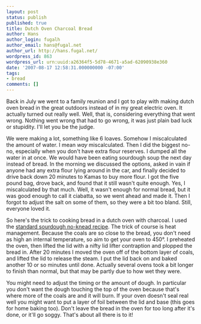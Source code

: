 ```yaml
---
layout: post
status: publish
published: true
title: Dutch Oven Charcoal Bread
author: Hans
author_login: fugalh
author_email: hans@fugal.net
author_url: http://hans.fugal.net/
wordpress_id: 863
wordpress_url: urn:uuid:a26364f5-5d78-4671-a5ad-62090938e360
date: '2007-08-17 12:58:31.000000000 -07:00'
tags:
- bread
comments: []
---
```

<p>Back in July we went to a family reunion and I got to play with making dutch
oven bread in the great outdoors instead of in my great electric oven. It
actually turned out really well. Well, that is, considering everything that
went wrong. Nothing went wrong that had to go wrong, it was just plain bad luck
or stupidity. I'll let you be the judge.</p>

<p>We were making a lot, something like 6 loaves. Somehow I miscalculated the
amount of water. I mean <em>way</em> miscalculated. Then I did the biggest no-no,
especially when you don't have extra flour reserves. I dumped all the water in
at once. We would have been eating sourdough soup the next day instead of
bread. In the morning we discussed the options, asked in vain if anyone had any
extra flour lying around in the car, and finally decided to drive back down 20
minutes to Kamas to buy more flour. I got the five pound bag, drove back, and
found that it still wasn't quite enough. Yes, I miscalculated by that much.
Well, it wasn't enough for normal bread, but it was good enough to call it
ciabatta, so we went ahead and made it. Then I forgot to adjust the salt on
some of them, so they were a bit too bland. Still, everyone loved it.</p>

<p>So here's the trick to cooking bread in a dutch oven with charcoal. I used the
<a href="http://hans.fugal.net/bread.pdf">standard sourdough no-knead recipe</a>. The
trick of course is heat management. Because the coals are so close to the
bread, you don't need as high an internal temperature, so aim to get your oven
to 450°. I preheated the oven, then lifted the lid with a nifty lid lifter
contraption and plopped the bread in. After 20 minutes I moved the oven off of
the bottom layer of coals, and lifted the lid to release the steam. I put the
lid back on and baked another 10 or so minutes until done. Actually several
ovens took a bit longer to finish than normal, but that may be partly due to
how wet they were.</p>

<p>You might need to adjust the timing or the amount of dough. In particular you
don't want the dough touching the top of the oven because that's where more of
the coals are and it will burn. If your oven doesn't seal real well you might
want to put a layer of foil between the lid and base (this goes for home baking
too). Don't leave the bread in the oven for too long after it's done, or it'll
go soggy. That's about all there is to it!</p>
